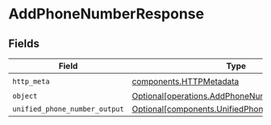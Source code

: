 # AddPhoneNumberResponse


## Fields

| Field                                                                                                    | Type                                                                                                     | Required                                                                                                 | Description                                                                                              |
| -------------------------------------------------------------------------------------------------------- | -------------------------------------------------------------------------------------------------------- | -------------------------------------------------------------------------------------------------------- | -------------------------------------------------------------------------------------------------------- |
| `http_meta`                                                                                              | [components.HTTPMetadata](../../models/components/httpmetadata.md)                                       | :heavy_check_mark:                                                                                       | N/A                                                                                                      |
| `object`                                                                                                 | [Optional[operations.AddPhoneNumberResponseBody]](../../models/operations/addphonenumberresponsebody.md) | :heavy_minus_sign:                                                                                       | N/A                                                                                                      |
| `unified_phone_number_output`                                                                            | [Optional[components.UnifiedPhoneNumberOutput]](../../models/components/unifiedphonenumberoutput.md)     | :heavy_minus_sign:                                                                                       | N/A                                                                                                      |